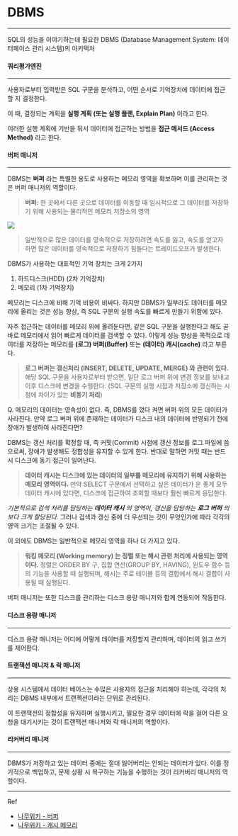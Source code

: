 # DBMS

---

SQL의 성능을 이야기하는데 필요한 DBMS (Database Management System: 데이터페이스 관리 시스템)의 아키택처


#### 쿼리평가엔진
---
사용자로부터 입력받은 SQL 구문을 분석하고, 어떤 순서로 기억장치에 데이터에 접근할 지 결정한다.

이 때, 결정되는 계획을 **실행 계획 (또는 실행 플랜, Explain Plan)** 이라고 한다.

이러한 실행 계획에 기반을 둬서 데이터에 접근하는 방법을 **접근 메서드 (Access Method)** 라고 한다.

#### 버퍼 매니저
---
DBMS는 **버퍼** 라는 특별한 용도로 사용하는 메모리 영역을 확보하며 이를 관리하는 것은 버퍼 매니저의 역할이다.

> **버퍼:** 한 곳에서 다른 곳으로 데이터를 이동할 때 임시적으로 그 데이터를 저장하기 위해 사용되는 물리적인 메모리 저장소의 영역

![](https://w.namu.la/s/893cc4cb9901911dd7fbf7e151f8768f0a10d00d6b50bc9ad2b634810c19723f7c5464bc7701d8cfbfa7a4c3027ec10198c1cfcb92b598bd0eccea6202beb28abe0c1ee18ee77f4b8154f8be8d4911b95b28c9c3f3f77fb54ff9de0a47c611e8)

> 일반적으로 많은 데이터를 영속적으로 저장하려면 속도를 잃고, 속도를 얻고자 하면 많은 데이터를 영속적으로 저장하기 힘들다는 트레이드오프가 발생한다.

DBMS가 사용하는 대표적인 기억 장치는 크게 2가지
1. 하드디스크(HDD) (2차 기억장치)
2. 메모리 (1차 기억장치)

메모리는 디스크에 비해 기억 비용이 비싸다. 하지만 DBMS가 일부라도 데이터를 메모리에 올리는 것은 성능 향상, 즉 SQL 구문의 실행 속도를 빠르게 만들기 위함에 있다.

자주 접근하는 데이터를 메모리 위에 올려둔다면, 같은 SQL 구문을 실행한다고 해도 곧바로 메모리에서 읽어 빠르게 데이터를 검색할 수 있다. 이렇게 성능 향상을 목적으로 데이터를 저장하는 메모리를 **(로그) 버퍼(Buffer)** 또는 **(데이터) 캐시(cache)** 라고 부른다.

> **로그 버퍼는 갱신처리 (INSERT, DELETE, UPDATE, MERGE) 와 관련이 있다.** 해당 SQL 구문을 사용자로부터 받으면, 일단 로그 버퍼 위에 변경 정보를 보내고 이후 디스크에 변경을 수행한다. (SQL 구문의 실행 시점과 저장소에 갱신하는 시점에 차이가 있는 **비동기 처리**)

Q. 메모리의 데이터는 영속성이 없다. 즉, DBMS를 껐다 켜면 버퍼 위의 모든 데이터가 사라진다. 만약 로그 버퍼 위에 존재하는 데이터가 디스크 내의 데이터에 반영되기 전에 장애가 발생하여 사라진다면?

DBMS는 갱신 처리를 확정할 때, 즉 커밋(Commit) 시점에 갱신 정보를 로그 파일에 씀으로써, 장애가 발생해도 정합성을 유지할 수 있게 한다. 반대로 말하면 커밋 때는 반드시 디스크에 동기 접근이 일어난다.

> **데이터 캐시는 디스크에 있는 데이터의 일부를 메모리에 유지하기 위해 사용하는 메모리 영역이다.** 만약 SELECT 구문에서 선택하고 싶은 데이터가 운 좋게 모두 데이터 캐시에 있다면, 디스크에 접근하여 조회할 때보다 훨씬 빠르게 응답한다.

*기본적으로 검색 처리를 담당하는 **데이터 캐시** 의 영역이, 갱신을 담당하는 **로그 버퍼** 의 보다 크게 할당된다.* 그러나 검색과 갱신 중에 더 우선되는 것이 무엇인가에 따라 각각의 영역 크기는 조절될 수 있다.

이 외에도 DBMS는 일반적으로 메모리 영역을 하나 더 가지고 있다.

> **워킹 메모리 (Working memory) 는 정렬 또는 해시 관련 처리에 사용되는 영역이다.** 정렬은 ORDER BY 구, 집합 연산(GROUP BY, HAVING), 윈도우 함수 등의 기능을 사용할 때 실행되며, 해시는 주로 테이블 등의 결합에서 해시 결합이 사용될 때 실행된다.

버퍼 매니저는 또한 디스크를 관리하는 디스크 용량 매니저와 함께 연동되어 작동한다.

#### 디스크 용량 매니저
---
디스크 용량 매니저는 어디에 어떻게 데이터를 저장할지 관리하며, 데이터의 읽고 쓰기를 제어한다.

#### 트랜잭션 매니저 & 락 매니저
---
상용 시스템에서 데이터 베이스는 수많은 사용자의 접근을 처리해야 하는데, 각각의 처리는 DBMS 내부에서 트랜젝션이라는 단위로 관리된다.

이 트랜잭션의 정합성을 유지하며 실행시키고, 필요한 경우 데이터에 락을 걸어 다른 요청을 대기시키는 것이 트랜잭션 매니저와 락 매니저의 역할이다.

#### 리커버리 매니저
---
DBMS가 저장하고 있는 데이터 중에는 절대 잃어버리는 안되는 데이터가 있다. 이를 정기적으로 백업하고, 문제 상황 시 복구하는 기능을 수행하는 것이 리커버리 매니저의 역할이다.


---
Ref

- [나무위키 - 버퍼](https://namu.wiki/w/버퍼)
- [나무위키 - 캐시 메모리](https://namu.wiki/w/%EC%BA%90%EC%8B%9C%20%EB%A9%94%EB%AA%A8%EB%A6%AC)
